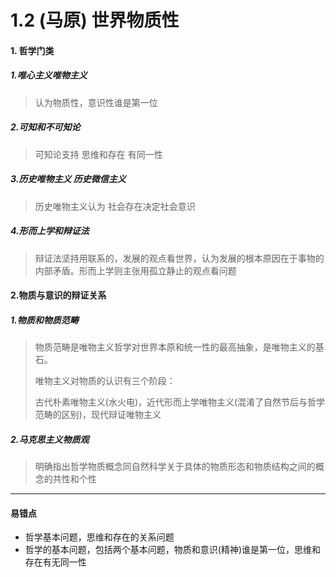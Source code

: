 # 1.2 (马原) 世界物质性

#### 1. 哲学门类

##### 1.唯心主义唯物主义

> 认为物质性，意识性谁是第一位

##### 2.可知和不可知论

> 可知论支持 思维和存在 有同一性

##### 3.历史唯物主义 历史微信主义

> 历史唯物主义认为 社会存在决定社会意识

##### 4.形而上学和辩证法

> 辩证法坚持用联系的，发展的观点看世界，认为发展的根本原因在于事物的内部矛盾。形而上学则主张用孤立静止的观点看问题

#### 2.物质与意识的辩证关系

##### 1.物质和物质范畴

> 物质范畴是唯物主义哲学对世界本原和统一性的最高抽象，是唯物主义的基石。
>
> 唯物主义对物质的认识有三个阶段：
>
> 古代朴素唯物主义(水火电)，近代形而上学唯物主义(混淆了自然节后与哲学范畴的区别)，现代辩证唯物主义

##### 2.马克思主义物质观

> 明确指出哲学物质概念同自然科学关于具体的物质形态和物质结构之间的概念的共性和个性
>
> 











------

#### 易错点

* 哲学基本问题，思维和存在的关系问题
* 哲学的基本问题，包括两个基本问题，物质和意识(精神)谁是第一位，思维和存在有无同一性

